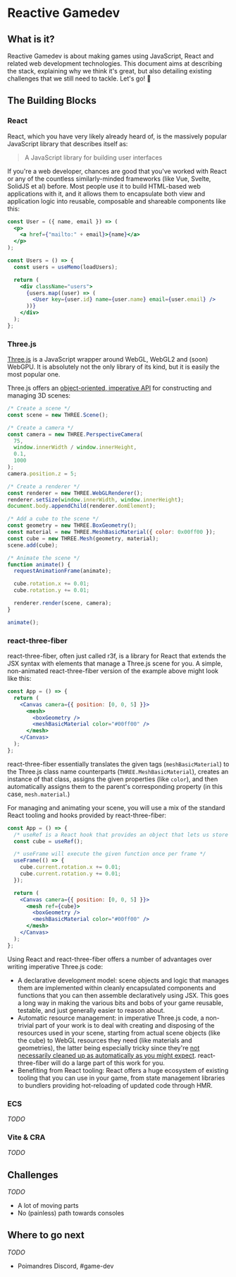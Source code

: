 # Reactive Gamedev

## What is it?

Reactive Gamedev is about making games using JavaScript, React and related web development technologies. This document aims at describing the stack, explaining why we think it's great, but also detailing existing challenges that we still need to tackle. Let's go! 🚀

## The Building Blocks

### React

React, which you have very likely already heard of, is the massively popular JavaScript library that describes itself as:

> A JavaScript library for building user interfaces

If you're a web developer, chances are good that you've worked with React or any of the countless similarly-minded frameworks (like Vue, Svelte, SolidJS et al) before. Most people use it to build HTML-based web applications with it, and it allows them to encapsulate both view and application logic into reusable, composable and shareable components like this:

```jsx
const User = ({ name, email }) => (
  <p>
    <a href={"mailto:" + email}>{name}</a>
  </p>
);

const Users = () => {
  const users = useMemo(loadUsers);

  return (
    <div className="users">
      {users.map((user) => (
        <User key={user.id} name={user.name} email={user.email} />
      ))}
    </div>
  );
};
```

### Three.js

[Three.js] is a JavaScript wrapper around WebGL, WebGL2 and (soon) WebGPU. It is absolutely not the only library of its kind, but it is easily the most popular one.

Three.js offers an [object-oriented, imperative API](https://threejs.org/docs/index.html#manual/en/introduction/Creating-a-scene) for constructing and managing 3D scenes:

```js
/* Create a scene */
const scene = new THREE.Scene();

/* Create a camera */
const camera = new THREE.PerspectiveCamera(
  75,
  window.innerWidth / window.innerHeight,
  0.1,
  1000
);
camera.position.z = 5;

/* Create a renderer */
const renderer = new THREE.WebGLRenderer();
renderer.setSize(window.innerWidth, window.innerHeight);
document.body.appendChild(renderer.domElement);

/* Add a cube to the scene */
const geometry = new THREE.BoxGeometry();
const material = new THREE.MeshBasicMaterial({ color: 0x00ff00 });
const cube = new THREE.Mesh(geometry, material);
scene.add(cube);

/* Animate the scene */
function animate() {
  requestAnimationFrame(animate);

  cube.rotation.x += 0.01;
  cube.rotation.y += 0.01;

  renderer.render(scene, camera);
}

animate();
```

### react-three-fiber

react-three-fiber, often just called r3f, is a library for React that extends the JSX syntax with elements that manage a Three.js scene for you. A simple, non-animated react-three-fiber version of the example above might look like this:

```jsx
const App = () => {
  return (
    <Canvas camera={{ position: [0, 0, 5] }}>
      <mesh>
        <boxGeometry />
        <meshBasicMaterial color="#00ff00" />
      </mesh>
    </Canvas>
  );
};
```

react-three-fiber essentially translates the given tags (`meshBasicMaterial`) to the Three.js class name counterparts (`THREE.MeshBasicMaterial`), creates an instance of that class, assigns the given properties (like `color`), and then automatically assigns them to the parent's corresponding property (in this case, `mesh.material`.)

For managing and animating your scene, you will use a mix of the standard React tooling and hooks provided by react-three-fiber:

```jsx
const App = () => {
  /* useRef is a React hook that provides an object that lets us store a reference to an element we have rendered. See the <mesh> element below! */
  const cube = useRef();

  /* useFrame will execute the given function once per frame */
  useFrame(() => {
    cube.current.rotation.x += 0.01;
    cube.current.rotation.y += 0.01;
  });

  return (
    <Canvas camera={{ position: [0, 0, 5] }}>
      <mesh ref={cube}>
        <boxGeometry />
        <meshBasicMaterial color="#00ff00" />
      </mesh>
    </Canvas>
  );
};
```

Using React and react-three-fiber offers a number of advantages over writing imperative Three.js code:

- A declarative development model: scene objects and logic that manages them are implemented within cleanly encapsulated components and functions that you can then assemble declaratively using JSX. This goes a long way in making the various bits and bobs of your game reusable, testable, and just generally easier to reason about.
- Automatic resource management: in imperative Three.js code, a non-trivial part of your work is to deal with creating and disposing of the resources used in your scene, starting from actual scene objects (like the cube) to WebGL resources they need (like materials and geometries), the latter being especially tricky since they're [not necessarily cleaned up as automatically as you might expect](https://threejs.org/docs/#manual/en/introduction/How-to-dispose-of-objects). react-three-fiber will do a large part of this work for you.
- Benefiting from React tooling: React offers a huge ecosystem of existing tooling that you can use in your game, from state management libraries to bundlers providing hot-reloading of updated code through HMR.

### ECS

_TODO_

### Vite & CRA

_TODO_

## Challenges

_TODO_

- A lot of moving parts
- No (painless) path towards consoles

## Where to go next

_TODO_

- Poimandres Discord, #game-dev

[three.js]: https://threejs.org/
